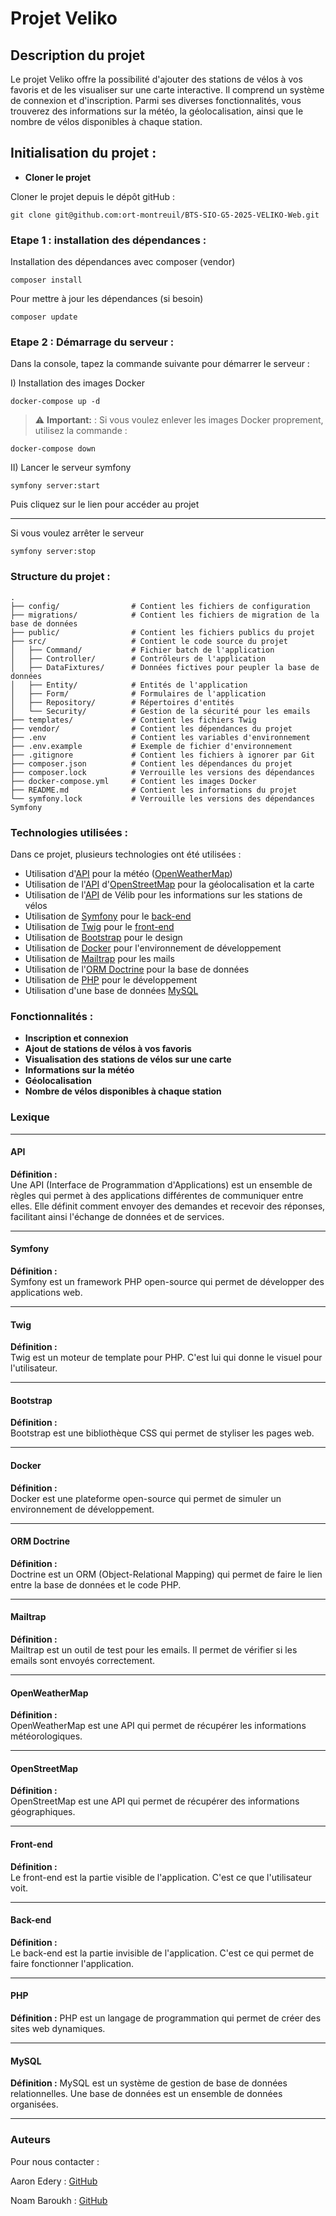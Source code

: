 # Projet Veliko

## Description du projet

Le projet Veliko offre la possibilité d'ajouter des stations de vélos à vos favoris et de les visualiser sur une carte 
interactive. Il comprend un système de connexion et d'inscription. Parmi ses diverses fonctionnalités, vous trouverez
des informations sur la météo, la géolocalisation, ainsi que le nombre de vélos disponibles à chaque station.

## Initialisation du projet :

- **Cloner le projet**

Cloner le projet depuis le dépôt gitHub :

```
git clone git@github.com:ort-montreuil/BTS-SIO-G5-2025-VELIKO-Web.git
```

### Etape 1 : installation des dépendances :

Installation des dépendances avec composer (vendor)

```
composer install
```

Pour mettre à jour les dépendances (si besoin)

```
composer update
```

### Etape 2 : Démarrage du serveur :
Dans la console, tapez la commande suivante pour démarrer le serveur :

I) Installation des images Docker

```
docker-compose up -d
```
> ⚠️ **Important:** : Si vous voulez enlever les images Docker proprement, utilisez la commande :
```
docker-compose down
```

II) Lancer le serveur symfony

```
symfony server:start
```

Puis cliquez sur le lien pour accéder au projet

---

Si vous voulez arrêter le serveur

```
symfony server:stop
```

### Structure du projet :

```
.
├── config/                # Contient les fichiers de configuration
├── migrations/            # Contient les fichiers de migration de la base de données
├── public/                # Contient les fichiers publics du projet
├── src/                   # Contient le code source du projet
│   ├── Command/           # Fichier batch de l'application
│   ├── Controller/        # Contrôleurs de l'application
│   ├── DataFixtures/      # Données fictives pour peupler la base de données
│   ├── Entity/            # Entités de l'application
│   ├── Form/              # Formulaires de l'application
│   ├── Repository/        # Répertoires d'entités
│   └── Security/          # Gestion de la sécurité pour les emails
├── templates/             # Contient les fichiers Twig
├── vendor/                # Contient les dépendances du projet
├── .env                   # Contient les variables d'environnement
├── .env.example           # Exemple de fichier d'environnement
├── .gitignore             # Contient les fichiers à ignorer par Git
├── composer.json          # Contient les dépendances du projet
├── composer.lock          # Verrouille les versions des dépendances
├── docker-compose.yml     # Contient les images Docker
├── README.md              # Contient les informations du projet
└── symfony.lock           # Verrouille les versions des dépendances Symfony

```

### Technologies utilisées :

Dans ce projet, plusieurs technologies ont été utilisées :

- Utilisation d'[API](#api) pour la météo ([OpenWeatherMap](#openweathermap))
- Utilisation de l'[API](#api) d'[OpenStreetMap](#openstreetmap) pour la géolocalisation et la carte
- Utilisation de l'[API](#api) de Vélib pour les informations sur les stations de vélos
- Utilisation de [Symfony](#symfony) pour le [back-end](#back-end)
- Utilisation de [Twig](#twig) pour le [front-end](#front-end)
- Utilisation de [Bootstrap](#bootstrap) pour le design
- Utilisation de [Docker](#docker) pour l'environnement de développement
- Utilisation de [Mailtrap](#mailtrap) pour les mails
- Utilisation de l'[ORM Doctrine](#orm-doctrine) pour la base de données
- Utilisation de [PHP](#php) pour le développement
- Utilisation d'une base de données [MySQL](#mysql)

### Fonctionnalités :

- **Inscription et connexion**
- **Ajout de stations de vélos à vos favoris**
- **Visualisation des stations de vélos sur une carte**
- **Informations sur la météo**
- **Géolocalisation**
- **Nombre de vélos disponibles à chaque station**


### Lexique

---

#### API
**Définition :**  
Une API (Interface de Programmation d'Applications) est un ensemble de règles qui permet à des applications différentes de communiquer entre elles. Elle définit comment envoyer des demandes et recevoir des réponses, facilitant ainsi l'échange de données et de services.

---

#### Symfony
**Définition :**  
Symfony est un framework PHP open-source qui permet de développer des applications web.

---

#### Twig
**Définition :**  
Twig est un moteur de template pour PHP. C'est lui qui donne le visuel pour l'utilisateur.

---

#### Bootstrap
**Définition :**  
Bootstrap est une bibliothèque CSS qui permet de styliser les pages web.

---

#### Docker
**Définition :**  
Docker est une plateforme open-source qui permet de simuler un environnement de développement.

---

#### ORM Doctrine
**Définition :**  
Doctrine est un ORM (Object-Relational Mapping) qui permet de faire le lien entre la base de données et le code PHP.

---

#### Mailtrap
**Définition :**  
Mailtrap est un outil de test pour les emails. Il permet de vérifier si les emails sont envoyés correctement.

---

#### OpenWeatherMap
**Définition :**  
OpenWeatherMap est une API qui permet de récupérer les informations météorologiques.

---

#### OpenStreetMap
**Définition :**  
OpenStreetMap est une API qui permet de récupérer des informations géographiques.

---

#### Front-end
**Définition :**  
Le front-end est la partie visible de l'application. C'est ce que l'utilisateur voit.

---

#### Back-end
**Définition :**  
Le back-end est la partie invisible de l'application. C'est ce qui permet de faire fonctionner l'application.

---

#### PHP
**Définition :**
PHP est un langage de programmation qui permet de créer des sites web dynamiques.

---

#### MySQL
**Définition :**
MySQL est un système de gestion de base de données relationnelles. Une base de données est un ensemble de données organisées.

---


### Auteurs

Pour nous contacter :

Aaron Edery : [GitHub](https://github.com/Aedery16-11)

Noam Baroukh : [GitHub](https://github.com/N-Baroukh)
